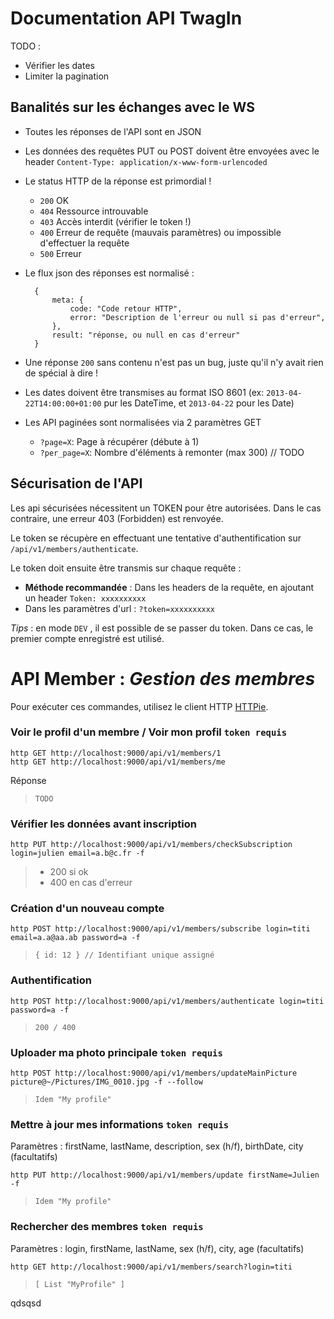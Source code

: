 # Documentation API TwagIn

TODO :
- Vérifier les dates
- Limiter la pagination


## Banalités sur les échanges avec le WS

* Toutes les réponses de l'API sont en JSON
* Les données des requêtes PUT ou POST doivent être envoyées avec le header `Content-Type: application/x-www-form-urlencoded`
* Le status HTTP de la réponse est primordial !
  * `200` OK
  * `404` Ressource introuvable
  * `403` Accès interdit (vérifier le token !)
  * `400` Erreur de requête (mauvais paramètres) ou impossible d'effectuer la requête
  * `500` Erreur 
* Le flux json des réponses est normalisé :

	    {
            meta: {
                code: "Code retour HTTP",
                error: "Description de l'erreur ou null si pas d'erreur",
            },
            result: "réponse, ou null en cas d'erreur"
        }
* Une réponse `200` sans contenu n'est pas un bug, juste qu'il n'y avait rien de spécial à dire !
* Les dates doivent être transmises au format ISO 8601 (ex: `2013-04-22T14:00:00+01:00` pur les DateTime, et `2013-04-22` pour les Date)
* Les API paginées sont normalisées via 2 paramètres GET
  * `?page=X`: Page à récupérer (débute à 1)
  * `?per_page=X`: Nombre d'éléments à remonter (max 300) // TODO

## Sécurisation de l'API

Les api sécurisées nécessitent un TOKEN pour être autorisées. Dans le cas contraire, une erreur 403 (Forbidden) est renvoyée.

Le token se récupère en effectuant une tentative d'authentification sur `/api/v1/members/authenticate`.

Le token doit ensuite être transmis sur chaque requête :

* **Méthode recommandée** : Dans les headers de la requête, en ajoutant un header `Token: xxxxxxxxxx` 
* Dans les paramètres d'url : `?token=xxxxxxxxxx`

*Tips* : en mode `DEV` , il est possible de se passer du token. Dans ce cas, le premier compte enregistré est utilisé.

# API Member : *Gestion des membres*

Pour exécuter ces commandes, utilisez le client HTTP [HTTPie](https://github.com/jkbr/httpie).

### Voir le profil d'un membre / Voir mon profil `token requis`

    http GET http://localhost:9000/api/v1/members/1
    http GET http://localhost:9000/api/v1/members/me

Réponse
    
>     TODO

### Vérifier les données avant inscription

    http PUT http://localhost:9000/api/v1/members/checkSubscription login=julien email=a.b@c.fr -f

>    * 200 si ok
>    * 400 en cas d'erreur

### Création d'un nouveau compte

    http POST http://localhost:9000/api/v1/members/subscribe login=titi email=a.a@aa.ab password=a -f

>     { id: 12 } // Identifiant unique assigné

### Authentification

    http POST http://localhost:9000/api/v1/members/authenticate login=titi password=a -f

>     200 / 400

### Uploader ma photo principale `token requis`

    http POST http://localhost:9000/api/v1/members/updateMainPicture picture@~/Pictures/IMG_0010.jpg -f --follow

>     Idem "My profile"

### Mettre à jour mes informations `token requis`

Paramètres : firstName, lastName, description, sex (h/f), birthDate, city (facultatifs)

    http PUT http://localhost:9000/api/v1/members/update firstName=Julien -f

>     Idem "My profile"

### Rechercher des membres `token requis`

Paramètres : login, firstName, lastName, sex (h/f), city, age (facultatifs)

    http GET http://localhost:9000/api/v1/members/search?login=titi
    
>     [ List "MyProfile" ]

qdsqsd
